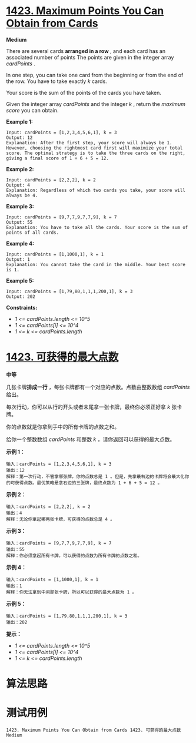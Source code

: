 # [1423. Maximum Points You Can Obtain from Cards][enTitle]

**Medium**

There are several cards **arranged in a row** , and each card has an associated number of points The points are given in the integer array  *cardPoints* .

In one step, you can take one card from the beginning or from the end of the row. You have to take exactly  *k*  cards.

Your score is the sum of the points of the cards you have taken.

Given the integer array  *cardPoints*  and the integer  *k* , return the  *maximum score*  you can obtain.



**Example 1:** 

```
Input: cardPoints = [1,2,3,4,5,6,1], k = 3
Output: 12
Explanation: After the first step, your score will always be 1. However, choosing the rightmost card first will maximize your total score. The optimal strategy is to take the three cards on the right, giving a final score of 1 + 6 + 5 = 12.

```

**Example 2:** 

```
Input: cardPoints = [2,2,2], k = 2
Output: 4
Explanation: Regardless of which two cards you take, your score will always be 4.

```

**Example 3:** 

```
Input: cardPoints = [9,7,7,9,7,7,9], k = 7
Output: 55
Explanation: You have to take all the cards. Your score is the sum of points of all cards.

```

**Example 4:** 

```
Input: cardPoints = [1,1000,1], k = 1
Output: 1
Explanation: You cannot take the card in the middle. Your best score is 1. 

```

**Example 5:** 

```
Input: cardPoints = [1,79,80,1,1,1,200,1], k = 3
Output: 202

```



**Constraints:** 

-  *1 <= cardPoints.length <= 10^5*  
-  *1 <= cardPoints[i] <= 10^4*  
-  *1 <= k <= cardPoints.length* 


# [1423. 可获得的最大点数][cnTitle]

**中等**

几张卡牌**排成一行** ，每张卡牌都有一个对应的点数。点数由整数数组  *cardPoints*  给出。

每次行动，你可以从行的开头或者末尾拿一张卡牌，最终你必须正好拿  *k*  张卡牌。

你的点数就是你拿到手中的所有卡牌的点数之和。

给你一个整数数组  *cardPoints*  和整数  *k* ，请你返回可以获得的最大点数。



**示例 1：** 

```
输入：cardPoints = [1,2,3,4,5,6,1], k = 3
输出：12
解释：第一次行动，不管拿哪张牌，你的点数总是 1 。但是，先拿最右边的卡牌将会最大化你的可获得点数。最优策略是拿右边的三张牌，最终点数为 1 + 6 + 5 = 12 。

```

**示例 2：** 

```
输入：cardPoints = [2,2,2], k = 2
输出：4
解释：无论你拿起哪两张卡牌，可获得的点数总是 4 。

```

**示例 3：** 

```
输入：cardPoints = [9,7,7,9,7,7,9], k = 7
输出：55
解释：你必须拿起所有卡牌，可以获得的点数为所有卡牌的点数之和。

```

**示例 4：** 

```
输入：cardPoints = [1,1000,1], k = 1
输出：1
解释：你无法拿到中间那张卡牌，所以可以获得的最大点数为 1 。 

```

**示例 5：** 

```
输入：cardPoints = [1,79,80,1,1,1,200,1], k = 3
输出：202

```



**提示：** 

-  *1 <= cardPoints.length <= 10^5*  
-  *1 <= cardPoints[i] <= 10^4*  
-  *1 <= k <= cardPoints.length* 




# 算法思路

# 测试用例
```
1423. Maximum Points You Can Obtain from Cards 1423. 可获得的最大点数 Medium
```

[enTitle]: https://leetcode.com/problems/maximum-points-you-can-obtain-from-cards/
[cnTitle]: https://leetcode-cn.com/problems/maximum-points-you-can-obtain-from-cards/
